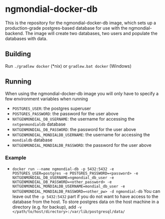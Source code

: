 # ngmondial-docker-db
This is the repository for the ngmondial-docker-db image, which sets up a production-grade postgres-based database for use with the ngmondial-backend.
The image will create two databases, two users and populate the databases with  data.

## Building
Run `./gradlew docker` (*nix) or `gradlew.bat docker` (Windows)

## Running
When using the ngmondial-docker-db image you will only have to specify a few environment variables when running
- `POSTGRES_USER`: the postgres superuser
- `POSTGRES_PASSWORD`: the password for the user above
- `NXTGENMONDIAL_DB_USERNAME`: the username for accessing the `nxtgenmondialdb` database
- `NXTGENMONDIAL_DB_PASSWORD`: the password for the user above
- `NXTGENMONDIAL_MONDIALDB_USERNAME`: the username for accessing the `mondialdb` database
- `NXTGENMONDIAL_MONDIALDB_PASSWORD`: the password for the user above

### Example
- `docker run --name ngmondial-db -p 5432:5432 -e POSTGRES_USER=postgres -e POSTGRES_PASSWORD=<password> -e NXTGENMONDIAL_DB_USERNAME=ngmondial_db_user -e NXTGENMONDIAL_DB_PASSWORD=<other_password> -e NXTGENMONDIAL_MONDIALDB_USERNAME=mondial_db_user -e NXTGENMONDIAL_MONDIALDB_PASSWORD=<other_pw> -d ngmondial-db`
You can leave out the `-p 5432:5432` part if you do not want to have access to the database from the host.
To store postgres data on the host machine in a directory (e.g. for backup), add `-v </path/to/host/directory>:/var/lib/postgresql/data/`